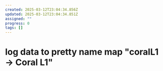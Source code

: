 ```yaml
---
created: 2025-03-12T23:04:34.856Z
updated: 2025-03-12T23:04:34.851Z
assigned: ""
progress: 0
tags: []
---
```


# log data to pretty name map "coralL1 -> Coral L1"
